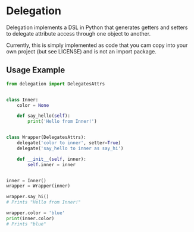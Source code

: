 Delegation
==========
Delegation implements a DSL in Python that generates getters and setters
to delegate attribute access through one object to another.

Currently, this is simply implemented as code that you cam copy into your
own project (but see LICENSE) and is not an import package.

Usage Example
--------------
```python
from delegation import DelegatesAttrs


class Inner:
    color = None

    def say_hello(self):
        print('Hello from Inner!')


class Wrapper(DelegatesAttrs):
    delegate('color to inner', setter=True)
    delegate('say_hello to inner as say_hi')

    def __init__(self, inner):
        self.inner = inner


inner = Inner()
wrapper = Wrapper(inner)

wrapper.say_hi()
# Prints "Hello from Inner!"

wrapper.color = 'blue'
print(inner.color)
# Prints "blue"
```
